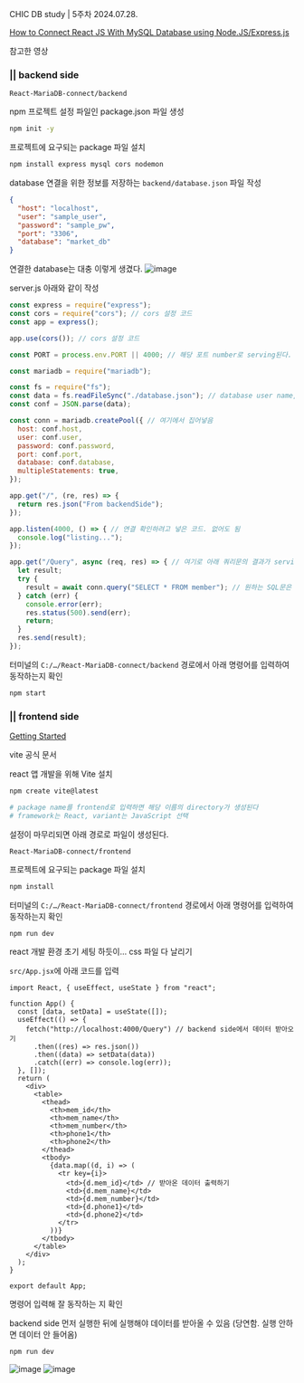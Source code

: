 CHIC DB study | 5주차 2024.07.28.

[How to Connect React JS With MySQL Database using Node.JS/Express.js](https://www.youtube.com/watch?v=Q3ixb1w-QaY)

참고한 영상

### || backend side

`React-MariaDB-connect/backend`

npm 프로젝트 설정 파일인 package.json 파일 생성

```bash
npm init -y
```

프로젝트에 요구되는 package 파일 설치

```bash
npm install express mysql cors nodemon
```

database 연결을 위한 정보를 저장하는 `backend/database.json` 파일 작성

```json
{
  "host": "localhost",
  "user": "sample_user",
  "password": "sample_pw",
  "port": "3306",
  "database": "market_db"
}

```
연결한 database는 대충 이렇게 생겼다.
![image](https://github.com/user-attachments/assets/b0b48d9a-0d26-4a5b-88a3-0bbe548ec345)

server.js 아래와 같이 작성

```jsx
const express = require("express");
const cors = require("cors"); // cors 설정 코드
const app = express();

app.use(cors()); // cors 설정 코드

const PORT = process.env.PORT || 4000; // 해당 포트 number로 serving된다. localhost:4000

const mariadb = require("mariadb");

const fs = require("fs");
const data = fs.readFileSync("./database.json"); // database user name, pw, port, db name, table name 등 전달
const conf = JSON.parse(data);

const conn = mariadb.createPool({ // 여기에서 집어넣음
  host: conf.host,
  user: conf.user,
  password: conf.password,
  port: conf.port,
  database: conf.database,
  multipleStatements: true,
});

app.get("/", (re, res) => {
  return res.json("From backendSide");
});

app.listen(4000, () => { // 연결 확인하려고 넣은 코드. 없어도 됨
  console.log("listing...");
});

app.get("/Query", async (req, res) => { // 여기로 아래 쿼리문의 결과가 serving 된다 localhost:4000/Query
  let result;
  try {
    result = await conn.query("SELECT * FROM member"); // 원하는 SQL문은 여기에 적기
  } catch (err) {
    console.error(err);
    res.status(500).send(err);
    return;
  }
  res.send(result);
});

```

터미널의 `C:/…/React-MariaDB-connect/backend` 경로에서 아래 명령어를 입력하여 동작하는지 확인

```bash
npm start
```

### || frontend side

[Getting Started](https://vitejs.dev/guide/)

vite 공식 문서

react 앱 개발을 위해 Vite 설치

```bash
npm create vite@latest

# package name를 frontend로 입력하면 해당 이름의 directory가 생성된다
# framework는 React, variant는 JavaScript 선택
```

설정이 마무리되면 아래 경로로 파일이 생성된다.

`React-MariaDB-connect/frontend`

프로젝트에 요구되는 package 파일 설치

```bash
npm install
```

터미널의 `C:/…/React-MariaDB-connect/frontend` 경로에서 아래 명령어를 입력하여 동작하는지 확인

```bash
npm run dev
```

react 개발 환경 초기 세팅 하듯이… css 파일 다 날리기

`src/App.jsx`에 아래 코드를 입력

```
import React, { useEffect, useState } from "react";

function App() {
  const [data, setData] = useState([]);
  useEffect(() => {
    fetch("http://localhost:4000/Query") // backend side에서 데이터 받아오기
      .then((res) => res.json())
      .then((data) => setData(data))
      .catch((err) => console.log(err));
  }, []);
  return (
    <div>
      <table>
        <thead>
          <th>mem_id</th>
          <th>mem_name</th>
          <th>mem_number</th>
          <th>phone1</th>
          <th>phone2</th>
        </thead>
        <tbody>
          {data.map((d, i) => (
            <tr key={i}>
              <td>{d.mem_id}</td> // 받아온 데이터 출력하기
              <td>{d.mem_name}</td>
              <td>{d.mem_number}</td>
              <td>{d.phone1}</td>
              <td>{d.phone2}</td>
            </tr>
          ))}
        </tbody>
      </table>
    </div>
  );
}

export default App;

```

명령어 입력해 잘 동작하는 지 확인

backend side 먼저 실행한 뒤에 실행해야 데이터를 받아올 수 있음 (당연함. 실행 안하면 데이터 안 들어옴)

```bash
npm run dev
```

![image](https://github.com/user-attachments/assets/7ea8f434-ae90-4e97-ade0-c94750fb28ac)
![image](https://github.com/user-attachments/assets/7dbdc514-d967-4d0f-aaa7-01af1267fcfe)

